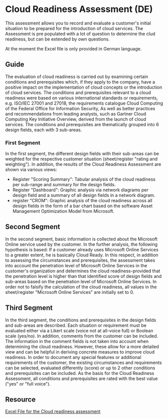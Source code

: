 # Cloud Readiness Assessment (DE)

This assessment allows you to record and evaluate a customer's initial situation to be prepared for the introduction of cloud services. The Assessment is pre populated with a lot of question to determine the clud readiness, but can be extended by own questions.

At the moment the Excel file is only provided in German language.

## Guide

The evaluation of cloud readiness is carried out by examining certain conditions and prerequisites which, if they apply to the company, have a positive impact on the implementation of cloud concepts or the introduction of cloud services. 
The conditions and prerequisites relevant to a cloud readiness were based on various international standards or requirements, e.g. ISO/IEC 27001 and 27018, the requirements catalogue Cloud Computing of the Federal Office for Information Security, As well as better practices and recommendations from leading analysts, such as Gartner Cloud Computing Key Initiative Overview, derived from the launch of cloud services.
The conditions and prerequisites are thematically grouped into 6 design fields, each with 3 sub-areas.

### First Segment

In the first segment, the different design fields with their sub-areas can be weighted for the respective customer situation (sheet/register "rating and weighting"). In addition, the results of the Cloud Readiness Assessment are shown via various views:
- Register "Scoring Summary": Tabular analysis of the cloud readiness per sub-range and summary for the design fields.
- Register "Dashboard": Graphic analysis via network diagrams per design field and a summary of all design fields in a network diagram.
- register "CROM": Graphic analysis of the cloud readiness across all design fields in the form of a bar chart based on the software Asset Management Optimization Model from Microsoft.

## Second Segment

In the second segment, basic information is collected about the Microsoft Online service used by the customer. In the further analysis, the following hypothesis is based: If a customer already uses Microsoft Online Services to a greater extent, he is basically Cloud Ready. In this respect, in addition to assessing the circumstances and prerequisites, the assessment takes into account the penetration level of Microsoft Online Services in the customer's organization and determines the cloud readiness-provided that the penetration level is higher than that identified score of design fields and sub-areas based on the penetration level of Microsoft Online Services. In order not to falsify the calculation of the cloud readiness, all values in the sheet/register "Microsoft Online Services" are initially set to 0.

## Third Segment

In the third segment, the conditions and prerequisites in the design fields and sub-areas are described. Each situation or requirement must be evaluated either via a Likert scale (voice not at all-voice full) or Boolean scale (yes/no). In addition, comments from the customer can be included. The information in the comment fields is not taken into account when determining the cloud readiness. However, these allow for a more detailed view and can be helpful in deriving concrete measures to improve cloud readiness. In order to document any special features or additional requirements of the customer, the existing circumstances and requirements can be selected, evaluated differently (score) or up to 2 other conditions and prerequisites can be included. As the basis for the Cloud Readiness Assessment, all conditions and prerequisites are rated with the best value ("yes" or "full voice").

## Resource

[Excel File for the Cloud readiness assessment](MicrosoftCloudReadinessAssessment.xlsm)